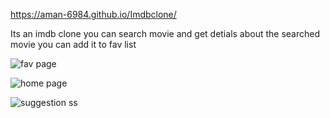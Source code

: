 https://aman-6984.github.io/Imdbclone/

Its an imdb clone you can search movie and get detials about the searched movie you can add it to fav list

![fav page](https://user-images.githubusercontent.com/121392777/209477010-5601386a-db69-4a73-8968-ea37b9e08895.png)

![home page](https://user-images.githubusercontent.com/121392777/209477012-8678aad1-d063-462a-9e1f-524d48720d67.png)

![suggestion ss](https://user-images.githubusercontent.com/121392777/209477013-7a60e417-dc7e-40ed-98e9-c433357fc265.png)
